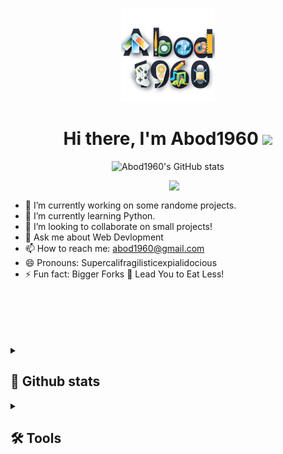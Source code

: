 <p align="center">
    <img src="asstes\fav-icon.png" width = 150rem/>

</p>
<h1 align="center"> Hi there, I'm Abod1960 <img src = "https://raw.githubusercontent.com/MartinHeinz/MartinHeinz/master/wave.gif" width = 30px> </h1>

<p align="center">
	<a> <img alt = "Abod1960's GitHub stats" src="https://readme-typing-svg.herokuapp.com?font=rubik&color=ADBAC7&center=true&vCenter=true&lines=I'm+a+student+Digital+Artist.;I'm+a+student+Programmer.;I'm+a+student+Graphic+Designer.;I'm+a+Blogger.;I'm+a+Translator.;I'm+a+student+Film+Maker.;I'm+a+Customization+Enthusiast.;and+I'm++leaning+new+things+every+day🤞"></a>
</p>

<p>
<img align="right" src="https://user-images.githubusercontent.com/63050133/156676671-d5b2e362-97d4-4404-9447-dd71ddfea82f.gif" width = 250px/>
</p>
<br>


- 🔭 I’m currently working on some randome projects.
- 🌱 I’m currently learning Python.
- 👯 I’m looking to collaborate on small projects!<!-- 🤔 I’m looking for help with -->
- 💬 Ask me about Web Devlopment
- 📫 How to reach me: [abod1960@gmail.com](mailto:abod1960@gmail.com)
- 😄 Pronouns: Supercalifragilisticexpialidocious
- ⚡ Fun fact: Bigger Forks 🍴 Lead You to Eat Less!
<br>
<br><br>
<br>
	
	
<!--
<p align = "right">
	<a href="https://github.com/piyushsuthar/github-readme-quotes"> <img alt = "Quote" src="https://quotes-github-readme.vercel.app/api?type=vertical&theme=tokyonight&animation=grow_out_in&quoteCategory=programming">
</p>
-->
<br>
<details><summary><h2> 🚧 Github stats </h2></summary>

<p align="center" style="display: flex; flex-direction: row;">
	<a style="padding-right:1rem; " href="https://github.com/anuraghazra/github-readme-stats"> <img width="420px" alt = "Abod1960's GitHub stats" src="https://github-readme-stats.vercel.app/api?username=Abod1960&show_icons=true&bg_color=252b33&title_color=539bf5&text_color=768390&icon_color=539bf5&cache_seconds=86400&border_color=22272e"></a><a href="https://git.io/streak-stats"> <img width="420px" alt = "GitHub Streak" src="https://github-readme-streak-stats.herokuapp.com/?user=Abod1960&date_format=M%20j%5B%2C%20Y%5D&background=252B33&dates=9AA6B272&currStreakNum=ABBDD0&sideNums=94A4B4&sideLabels=ADBAC7&ring=4c89d6&fire=4c89d6&currStreakLabel=4c89d6&border=22272E"></a>
</p>
</details>
<details><summary><h2> 🛠 Tools </h2></summary>
<p align="center" style="display: flex; flex-direction: row;">
	<a style="padding-right:1rem; " href="#"> <img width="90px" alt = "vs code" src="https://lh4.googleusercontent.com/vjk2fo46CX9IhM3F-M6D4yW8V2bYWEokyv_ELwM6TZT7IHQl_AeUa6HPNoL7Urk6LbuS99Zm7B1r42uVkiso=w1885-h961-rw">
	<a style="padding-right:1rem; " href="#"> <img width="90px" alt = "Github" src="https://lh5.googleusercontent.com/XC3T7JYWRqOCv1PM4xW2tkwT3s_yDIPCvB5aIeC_4jAo7N1FUyjSDE6V9_axbrj841FRqaVNPR7vaeZIZ2bB=w1330-h961-rw">
	<a style="padding-right:1rem; " href="#"> <img width="90px" alt = "Adobe Dreamweaver" src="https://lh5.googleusercontent.com/ZnrFezLyX5JAIxODcv4VPG8k6AeaCQfqh4U21wLBkyJAor87vJ3tuipkW-X0hEe-De9-NDY_gU9no21FHBnp=w1885-h961-rw">
	<a style="padding-right:1rem; " href="#"> <img width="90px" alt = "Adobe Photoshop" src="https://lh5.googleusercontent.com/o8FXG1VBcy6gkEe3QY_AijSJpqCOtok8kPjgsgsXsGFqUL1bNjSeaKxtKYmlj1ImVzPxiS_zuUVnTUk_jXuj=w1885-h961-rw">
	<a style="padding-right:1rem; " href="#"> <img width="90px" alt = "Adobe Illustrator" src="https://lh3.googleusercontent.com/KdDRWN6e2m4uKRqpRMWipw0vx4FUBvv22PwJqX0yecurTQVoSJ7s8HdVMLj45qtARmptQOngh-Nt-DFt1LRa=w1330-h961-rw">
</p>
</details>

